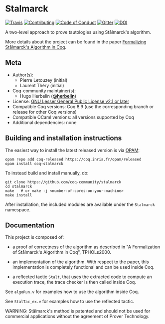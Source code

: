 # Stalmarck

[![Travis][travis-shield]][travis-link]
[![Contributing][contributing-shield]][contributing-link]
[![Code of Conduct][conduct-shield]][conduct-link]
[![Gitter][gitter-shield]][gitter-link]
[![DOI][doi-shield]][doi-link]

[doi-shield]: https://zenodo.org/badge/DOI/10.1007/3-540-44659-1_24.svg
[doi-link]: https://doi.org/10.1007/3-540-44659-1_24

[travis-shield]: https://travis-ci.com/coq-community/stalmarck.svg?branch=master
[travis-link]: https://travis-ci.com/coq-community/stalmarck/builds

[contributing-shield]: https://img.shields.io/badge/contributions-welcome-%23f7931e.svg
[contributing-link]: https://github.com/coq-community/manifesto/blob/master/CONTRIBUTING.md

[conduct-shield]: https://img.shields.io/badge/%E2%9D%A4-code%20of%20conduct-%23f15a24.svg
[conduct-link]: https://github.com/coq-community/manifesto/blob/master/CODE_OF_CONDUCT.md

[gitter-shield]: https://img.shields.io/badge/chat-on%20gitter-%23c1272d.svg
[gitter-link]: https://gitter.im/coq-community/Lobby

A two-level approach to prove tautologies using Stålmarck's algorithm.


More details about the project can be found in the paper
[Formalizing Stålmarck's Algorithm in Coq](https://www.irif.fr/~letouzey/download/stalmarck.ps.gz).

## Meta

- Author(s):
  - Pierre Letouzey (initial)
  - Laurent Théry (initial)
- Coq-community maintainer(s):
  - Hugo Herbelin ([**@herbelin**](https://github.com/herbelin))
- License: [GNU Lesser General Public License v2.1 or later](LICENSE)
- Compatible Coq versions: Coq 8.9 (use the corresponding branch or release for other Coq versions)
- Compatible OCaml versions: all versions supported by Coq
- Additional dependencies: none

## Building and installation instructions

The easiest way to install the latest released version is via
[OPAM](https://opam.ocaml.org/doc/Install.html):

```shell
opam repo add coq-released https://coq.inria.fr/opam/released
opam install coq-stalmarck
```

To instead build and install manually, do:

``` shell
git clone https://github.com/coq-community/stalmarck
cd stalmarck
make   # or make -j <number-of-cores-on-your-machine>
make install
```

After installation, the included modules are available under
the `Stalmarck` namespace.

## Documentation

This project is composed of:

- a proof of correctness of the algorithm as described in 
  "A Formalization of Stålmarck's Algorithm in Coq", TPHOLs2000.

- an implementation of the algorithm. With respect to the paper,
  this implementation is completely functional and can be used inside
  Coq.

- a reflected tactic `Stalt`, that uses the extracted code to compute
  an execution trace, the trace checker is then called inside Coq.

See `algoRun.v` for examples how to use the algorithm inside Coq.

See `StalTac_ex.v` for examples how to use the reflected tactic.

WARNING: Stålmarck's method is patented and should not be used for commercial
applications without the agreement of Prover Technology.

